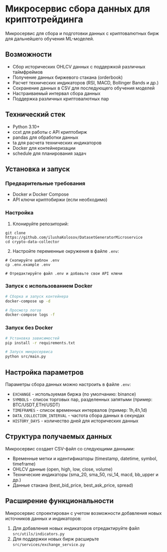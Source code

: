 # Микросервис сбора данных для криптотрейдинга

Микросервис для сбора и подготовки данных с криптовалютных бирж для дальнейшего обучения ML-моделей.

## Возможности

- Сбор исторических OHLCV данных с поддержкой различных таймфреймов
- Получение данных биржевого стакана (orderbook)
- Расчет технических индикаторов (RSI, MACD, Bollinger Bands и др.)
- Сохранение данных в CSV для последующего обучения моделей
- Настраиваемый интервал сбора данных
- Поддержка различных криптовалютных пар

## Технический стек

- Python 3.10+
- ccxt для работы с API криптобирж
- pandas для обработки данных
- ta для расчета технических индикаторов
- Docker для контейнеризации
- schedule для планирования задач

## Установка и запуск

### Предварительные требования

- Docker и Docker Compose
- API ключи криптобиржи (если необходимо)

### Настройка

1. Клонируйте репозиторий:
```
git clone https://github.com/ilushaKolosov/DatasetGeneratorMicroservice
cd crypto-data-collector
```

2. Настройте переменные окружения в файле `.env`:
```
# Скопируйте шаблон .env
cp .env.example .env

# Отредактируйте файл .env и добавьте свои API ключи
```

### Запуск с использованием Docker

```bash
# Сборка и запуск контейнера
docker-compose up -d

# Просмотр логов
docker-compose logs -f
```

### Запуск без Docker

```bash
# Установка зависимостей
pip install -r requirements.txt

# Запуск микросервиса
python src/main.py
```

## Настройка параметров

Параметры сбора данных можно настроить в файле `.env`:

- `EXCHANGE` - используемая биржа (по умолчанию: binance)
- `SYMBOLS` - список торговых пар, разделенных запятыми (пример: BTC/USDT,ETH/USDT)
- `TIMEFRAMES` - список временных интервалов (пример: 1h,4h,1d)
- `DATA_COLLECTION_INTERVAL` - частота сбора данных в секундах
- `HISTORY_DAYS` - количество дней для исторических данных

## Структура получаемых данных

Микросервис создает CSV-файл со следующими данными:

- Временные метки и идентификаторы (timestamp, datetime, symbol, timeframe)
- OHLCV данные (open, high, low, close, volume)
- Технические индикаторы (sma_20, sma_50, rsi_14, macd, bb_upper и др.)
- Данные стакана (best_bid_price, best_ask_price, spread)

## Расширение функциональности

Микросервис спроектирован с учетом возможности добавления новых источников данных и индикаторов:

1. Для добавления новых индикаторов отредактируйте файл `src/utils/indicators.py`
2. Для поддержки новых бирж расширьте `src/services/exchange_service.py` 
